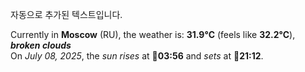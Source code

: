 
자동으로 추가된 텍스트입니다.

<!--START_SECTION:weather:moscow-->
Currently in **Moscow** (RU), the weather is: **31.9°C** (feels like **32.2°C**), ***broken clouds***<br/>
On *July 08, 2025*, the *sun rises* at 🌅**03:56** and *sets* at 🌇**21:12**.
<!--END_SECTION:weather-->
